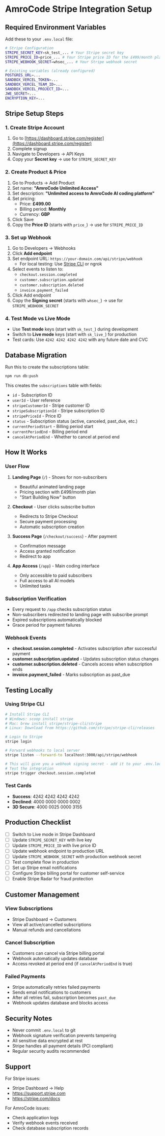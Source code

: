 # AmroCode Stripe Integration Setup

## Required Environment Variables

Add these to your `.env.local` file:

```bash
# Stripe Configuration
STRIPE_SECRET_KEY=sk_test_... # Your Stripe secret key
STRIPE_PRICE_ID=price_... # Your Stripe price ID for the £499/month plan
STRIPE_WEBHOOK_SECRET=whsec_... # Your Stripe webhook secret

# Existing variables (already configured)
POSTGRES_URL=...
SANDBOX_VERCEL_TOKEN=...
SANDBOX_VERCEL_TEAM_ID=...
SANDBOX_VERCEL_PROJECT_ID=...
JWE_SECRET=...
ENCRYPTION_KEY=...
```

## Stripe Setup Steps

### 1. Create Stripe Account
1. Go to [https://dashboard.stripe.com/register](https://dashboard.stripe.com/register)
2. Complete signup
3. Navigate to Developers → API Keys
4. Copy your **Secret key** → use for `STRIPE_SECRET_KEY`

### 2. Create Product & Price
1. Go to Products → Add Product
2. Set name: **"AmroCode Unlimited Access"**
3. Set description: **"Unlimited access to AmroCode AI coding platform"**
4. Set pricing:
   - Price: **£499.00**
   - Billing period: **Monthly**
   - Currency: **GBP**
5. Click Save
6. Copy the **Price ID** (starts with `price_`) → use for `STRIPE_PRICE_ID`

### 3. Set up Webhook
1. Go to Developers → Webhooks
2. Click **Add endpoint**
3. Set endpoint URL: `https://your-domain.com/api/stripe/webhook`
   - For local testing: Use [Stripe CLI](https://stripe.com/docs/stripe-cli) or ngrok
4. Select events to listen to:
   - `checkout.session.completed`
   - `customer.subscription.updated`
   - `customer.subscription.deleted`
   - `invoice.payment_failed`
5. Click Add endpoint
6. Copy the **Signing secret** (starts with `whsec_`) → use for `STRIPE_WEBHOOK_SECRET`

### 4. Test Mode vs Live Mode
- Use **Test mode** keys (start with `sk_test_`) during development
- Switch to **Live mode** keys (start with `sk_live_`) for production
- Test cards: Use `4242 4242 4242 4242` with any future date and CVC

## Database Migration

Run this to create the subscriptions table:

```bash
npm run db:push
```

This creates the `subscriptions` table with fields:
- `id` - Subscription ID
- `userId` - User reference
- `stripeCustomerId` - Stripe customer ID
- `stripeSubscriptionId` - Stripe subscription ID
- `stripePriceId` - Price ID
- `status` - Subscription status (active, canceled, past_due, etc.)
- `currentPeriodStart` - Billing period start
- `currentPeriodEnd` - Billing period end
- `cancelAtPeriodEnd` - Whether to cancel at period end

## How It Works

### User Flow
1. **Landing Page** (`/`) - Shows for non-subscribers
   - Beautiful animated landing page
   - Pricing section with £499/month plan
   - "Start Building Now" button

2. **Checkout** - User clicks subscribe button
   - Redirects to Stripe Checkout
   - Secure payment processing
   - Automatic subscription creation

3. **Success Page** (`/checkout/success`) - After payment
   - Confirmation message
   - Access granted notification
   - Redirect to app

4. **App Access** (`/app`) - Main coding interface
   - Only accessible to paid subscribers
   - Full access to all AI models
   - Unlimited tasks

### Subscription Verification
- Every request to `/app` checks subscription status
- Non-subscribers redirected to landing page with subscribe prompt
- Expired subscriptions automatically blocked
- Grace period for payment failures

### Webhook Events
- **checkout.session.completed** - Activates subscription after successful payment
- **customer.subscription.updated** - Updates subscription status changes
- **customer.subscription.deleted** - Cancels access when subscription ends
- **invoice.payment_failed** - Marks subscription as past_due

## Testing Locally

### Using Stripe CLI
```bash
# Install Stripe CLI
# Windows: scoop install stripe
# Mac: brew install stripe/stripe-cli/stripe
# Linux: Download from https://github.com/stripe/stripe-cli/releases

# Login to Stripe
stripe login

# Forward webhooks to local server
stripe listen --forward-to localhost:3000/api/stripe/webhook

# This will give you a webhook signing secret - add it to your .env.local
# Test the integration
stripe trigger checkout.session.completed
```

### Test Cards
- **Success**: 4242 4242 4242 4242
- **Declined**: 4000 0000 0000 0002
- **3D Secure**: 4000 0025 0000 3155

## Production Checklist

- [ ] Switch to Live mode in Stripe Dashboard
- [ ] Update `STRIPE_SECRET_KEY` with live key
- [ ] Update `STRIPE_PRICE_ID` with live price ID
- [ ] Update webhook endpoint to production URL
- [ ] Update `STRIPE_WEBHOOK_SECRET` with production webhook secret
- [ ] Test complete flow in production
- [ ] Set up Stripe email notifications
- [ ] Configure Stripe billing portal for customer self-service
- [ ] Enable Stripe Radar for fraud protection

## Customer Management

### View Subscriptions
- Stripe Dashboard → Customers
- View all active/cancelled subscriptions
- Manual refunds and cancellations

### Cancel Subscription
- Customers can cancel via Stripe billing portal
- Webhook automatically updates database
- Access revoked at period end (if `cancelAtPeriodEnd` is true)

### Failed Payments
- Stripe automatically retries failed payments
- Sends email notifications to customers
- After all retries fail, subscription becomes `past_due`
- Webhook updates database and blocks access

## Security Notes

- Never commit `.env.local` to git
- Webhook signature verification prevents tampering
- All sensitive data encrypted at rest
- Stripe handles all payment details (PCI compliant)
- Regular security audits recommended

## Support

For Stripe issues:
- Stripe Dashboard → Help
- https://support.stripe.com
- https://stripe.com/docs

For AmroCode issues:
- Check application logs
- Verify webhook events received
- Check database subscription records
